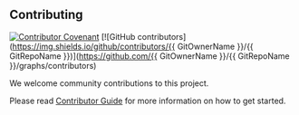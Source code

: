 ## Contributing

[![Contributor Covenant](https://img.shields.io/badge/contributor%20covenant-v1.4-ff69b4.svg)](.github/CONTRIBUTING_DOC/CODE_OF_CONDUCT.md)
[![GitHub contributors](https://img.shields.io/github/contributors/{{ GitOwnerName }}/{{ GitRepoName }})](https://github.com/{{ GitOwnerName }}/{{ GitRepoName }}/graphs/contributors)

We welcome community contributions to this project.

Please read [Contributor Guide](.github/CONTRIBUTING_DOC/CONTRIBUTING.md) for more information on how to get started.

